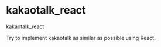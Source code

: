 # kakaotalk_react
 kakaotalk_react
 
Try to implement kakaotalk as similar as possible using React.

